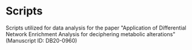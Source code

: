 # Scripts
Scripts utilized for data analysis for the paper "Application of Differential Network Enrichment Analysis for deciphering metabolic alterations"
(Manuscript ID: DB20-0960)
